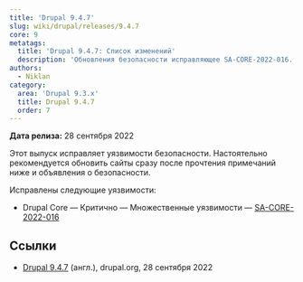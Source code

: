 ```yaml
---
title: 'Drupal 9.4.7'
slug: wiki/drupal/releases/9.4.7
core: 9
metatags:
  title: 'Drupal 9.4.7: Список изменений'
  description: 'Обновления безопасности исправляющее SA-CORE-2022-016.'
authors:
  - Niklan
category:
  area: 'Drupal 9.3.x'
  title: Drupal 9.4.7
  order: 7
---
```


**Дата релиза:** 28 сентября 2022

Этот выпуск исправляет уязвимости безопасности. Настоятельно рекомендуется обновить сайты сразу после прочтения примечаний ниже и объявления о безопасности.

Исправлены следующие уязвимости:

- Drupal Core — Критично — Множественные уязвимости — [SA-CORE-2022-016](../../../../security/sa-core/2022-016/index.md)

## Ссылки

- [Drupal 9.4.7](https://www.drupal.org/project/drupal/releases/9.4.7) (англ.), drupal.org, 28 сентября 2022